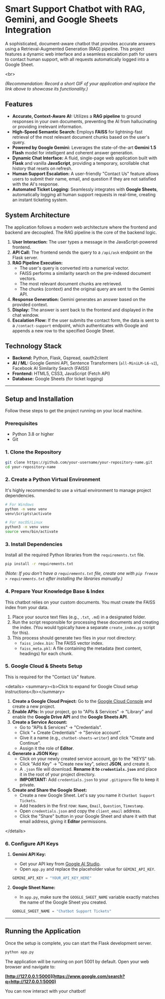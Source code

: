 # Smart Support Chatbot with RAG, Gemini, and Google Sheets Integration

A sophisticated, document-aware chatbot that provides accurate answers using a Retrieval-Augmented Generation (RAG) pipeline. This project features a dynamic web interface and a seamless escalation path for users to contact human support, with all requests automatically logged into a Google Sheet.

\<br\>

*(Recommendation: Record a short GIF of your application and replace the link above to showcase its functionality.)*

## Features

  * **Accurate, Context-Aware AI:** Utilizes a **RAG pipeline** to ground responses in your own documents, preventing the AI from hallucinating or providing irrelevant information.
  * **High-Speed Semantic Search:** Employs **FAISS** for lightning-fast retrieval of the most relevant document chunks based on the user's query.
  * **Powered by Google Gemini:** Leverages the state-of-the-art **Gemini 1.5 Flash** model for intelligent and coherent answer generation.
  * **Dynamic Chat Interface:** A fluid, single-page web application built with **Flask** and vanilla **JavaScript**, providing a temporary, scrollable chat history that resets on refresh.
  * **Human Support Escalation:** A user-friendly "Contact Us" feature allows users to submit their name, email, and question if they are not satisfied with the AI's response.
  * **Automated Ticket Logging:** Seamlessly integrates with **Google Sheets**, automatically logging all human support requests in real-time, creating an instant ticketing system.

## System Architecture

The application follows a modern web architecture where the frontend and backend are decoupled. The RAG pipeline is the core of the backend logic.

1.  **User Interaction:** The user types a message in the JavaScript-powered frontend.
2.  **API Call:** The frontend sends the query to a `/api/ask` endpoint on the Flask server.
3.  **RAG Pipeline Execution:**
      * The user's query is converted into a numerical vector.
      * FAISS performs a similarity search on the pre-indexed document vectors.
      * The most relevant document chunks are retrieved.
      * The chunks (context) and the original query are sent to the Gemini API.
4.  **Response Generation:** Gemini generates an answer based on the provided context.
5.  **Display:** The answer is sent back to the frontend and displayed in the chat window.
6.  **Escalation Flow:** If the user submits the contact form, the data is sent to a `/contact-support` endpoint, which authenticates with Google and appends a new row to the specified Google Sheet.

## Technology Stack

  * **Backend:** Python, Flask, Gspread, oauth2client
  * **AI / ML:** Google Gemini API, Sentence Transformers (`all-MiniLM-L6-v2`), Facebook AI Similarity Search (FAISS)
  * **Frontend:** HTML5, CSS3, JavaScript (Fetch API)
  * **Database:** Google Sheets (for ticket logging)

-----

## Setup and Installation

Follow these steps to get the project running on your local machine.

### Prerequisites

  * Python 3.8 or higher
  * Git

### 1\. Clone the Repository

```bash
git clone https://github.com/your-username/your-repository-name.git
cd your-repository-name
```

### 2\. Create a Python Virtual Environment

It's highly recommended to use a virtual environment to manage project dependencies.

```bash
# For Windows
python -m venv venv
venv\Scripts\activate

# For macOS/Linux
python3 -m venv venv
source venv/bin/activate
```

### 3\. Install Dependencies

Install all the required Python libraries from the `requirements.txt` file.

```bash
pip install -r requirements.txt
```

*(Note: If you don't have a `requirements.txt` file, create one with `pip freeze > requirements.txt` after installing the libraries manually.)*

### 4\. Prepare Your Knowledge Base & Index

This chatbot relies on your custom documents. You must create the FAISS index from your data.

1.  Place your source text files (e.g., `.txt`, `.md`) in a designated folder.
2.  Run the script responsible for processing these documents and creating the index. (You would typically have a separate `create_index.py` script for this).
3.  This process should generate two files in your root directory:
      * `faiss_index.bin`: The FAISS vector index.
      * `faiss_meta.pkl`: A file containing the metadata (text content, headings) for each chunk.

### 5\. Google Cloud & Sheets Setup

This is required for the "Contact Us" feature.

\<details\>
\<summary\>\<b\>Click to expand for Google Cloud setup instructions\</b\>\</summary\>

1.  **Create a Google Cloud Project:** Go to the [Google Cloud Console](https://console.cloud.google.com/) and create a new project.
2.  **Enable APIs:** In your project, go to "APIs & Services" -\> "Library" and enable the **Google Drive API** and the **Google Sheets API**.
3.  **Create a Service Account:**
      * Go to "APIs & Services" -\> "Credentials".
      * Click "+ Create Credentials" -\> "Service account".
      * Give it a name (e.g., `chatbot-sheets-writer`) and click "Create and Continue".
      * Assign it the role of **Editor**.
4.  **Generate a JSON Key:**
      * Click on your newly created service account, go to the "KEYS" tab.
      * Click "Add Key" -\> "Create new key", select **JSON**, and create it.
      * A `.json` file will download. **Rename it to `credentials.json`** and place it in the root of your project directory.
      * **IMPORTANT:** Add `credentials.json` to your `.gitignore` file to keep it private.
5.  **Create and Share the Google Sheet:**
      * Create a new Google Sheet. Let's say you name it `Chatbot Support Tickets`.
      * Add headers in the first row: `Name`, `Email`, `Question`, `Timestamp`.
      * Open `credentials.json` and copy the `client_email` address.
      * Click the "Share" button in your Google Sheet and share it with that email address, giving it **Editor** permissions.

\</details\>

### 6\. Configure API Keys

1.  **Gemini API Key:**

      * Get your API key from [Google AI Studio](https://aistudio.google.com/app/apikey).
      * Open `app.py` and replace the placeholder value for `GEMINI_API_KEY`.

    <!-- end list -->

    ```python
    GEMINI_API_KEY = "YOUR_API_KEY_HERE"
    ```

2.  **Google Sheet Name:**

      * In `app.py`, make sure the `GOOGLE_SHEET_NAME` variable exactly matches the name of the Google Sheet you created.

    <!-- end list -->

    ```python
    GOOGLE_SHEET_NAME = "Chatbot Support Tickets"
    ```

-----

## Running the Application

Once the setup is complete, you can start the Flask development server.

```bash
python app.py
```

The application will be running on port 5001 by default. Open your web browser and navigate to:

**[http://127.0.0.1:5000](https://www.google.com/search?q=http://127.0.0.1:5000)**

You can now interact with your chatbot\!